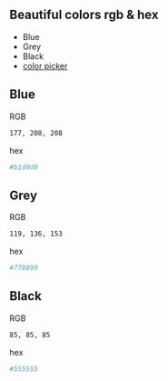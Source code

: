 ## Beautiful colors rgb & hex
* Blue
* Grey
* Black
* [color picker](https://www.w3schools.com/colors/colors_picker.asp)


## Blue

RGB
```bash
177, 208, 208
```
hex
```bash
#b1d0d0
```

## Grey

RGB
```bash
119, 136, 153
```

hex
```bash
#778899
```

## Black

RGB
```bash
85, 85, 85
```

hex
```bash
#555555
```
